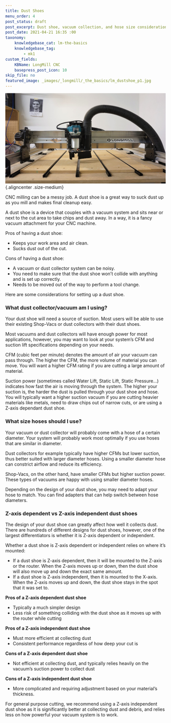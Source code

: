 ```yaml
---
title: Dust Shoes
menu_order: 4
post_status: draft
post_excerpt: Dust shoe, vacuum collection, and hose size considerations for the LongMill CNC. Pros and cons of Z-independent and dependent dust shoes discussed.
post_date: 2021-04-21 16:35 :00
taxonomy:
    knowledgebase_cat: lm-the-basics
    knowledgebase_tag:
        - mk1
custom_fields:
    KBName: LongMill CNC
    basepress_post_icon: 10
skip_file: no
featured_image: _images/_longmill/_the_basics/lm_dustshoe_p1.jpg
--- 
```

![](/_images/_longmill/_the_basics/lm_dustshoe_p1.jpg){.aligncenter .size-medium}

<!-- wp:paragraph -->
<p>CNC milling can be a messy job. A dust shoe is a great way to suck dust up as you mill and makes final cleanup easy.</p>
<!-- /wp:paragraph -->

<!-- wp:paragraph -->
<p>A dust shoe is a device that couples with a vacuum system and sits near or next to the cut area to take chips and dust away. In a way, it is a fancy vacuum attachment for your CNC machine.</p>
<!-- /wp:paragraph -->

<!-- wp:paragraph -->
<p>Pros of having a dust shoe:</p>
<!-- /wp:paragraph -->

<!-- wp:list -->
<ul>
<li>Keeps your work area and air clean.</li>
<li>Sucks dust out of the cut.</li>
</ul>
<!-- /wp:list -->

<!-- wp:paragraph -->
<p>Cons of having a dust shoe:</p>
<!-- /wp:paragraph -->

<!-- wp:list -->
<ul>
<li>A vacuum or dust collector system can be noisy.</li>
<li>You need to make sure that the dust shoe won’t collide with anything and is set up correctly.</li>
<li>Needs to be moved out of the way to perform a tool change.</li>
</ul>
<!-- /wp:list -->

<!-- wp:paragraph -->
<p>Here are some considerations for setting up a dust shoe.</p>
<!-- /wp:paragraph -->

<!-- wp:paragraph -->
<h3>What dust collector/vacuum am I using?</h3>
<!-- /wp:paragraph -->

<!-- wp:paragraph -->
<p>Your dust shoe will need a source of suction. Most users will be able to use their existing Shop-Vacs or dust collectors with their dust shoes. </p>
<!-- /wp:paragraph -->

<!-- wp:paragraph -->
<p>Most vacuums and dust collectors will have enough power for most applications, however, you may want to look at your system’s CFM and suction lift specifications depending on your needs.</p>
<!-- /wp:paragraph -->

<!-- wp:paragraph -->
<p>CFM (cubic feet per minute) denotes the amount of air your vacuum can pass through. The higher the CFM, the more volume of material you can move. You will want a higher CFM rating if you are cutting a large amount of material.</p>
<!-- /wp:paragraph -->

<!-- wp:paragraph -->
<p>Suction power (sometimes called Water Lift, Static Lift, Static Pressure…) indicates how fast the air is moving through the system. The higher your suction is, the harder the dust is pulled through your dust shoe and hose. You will typically want a higher suction vacuum if you are cutting heavier materials like metals, need to draw chips out of narrow cuts, or are using a Z-axis dependant dust shoe.</p>
<!-- /wp:paragraph -->

<!-- wp:paragraph -->
<h3>What size hoses should I use?</h3>
<!-- /wp:paragraph -->

<!-- wp:paragraph -->
<p>Your vacuum or dust collector will probably come with a hose of a certain diameter. Your system will probably work most optimally if you use hoses that are similar in diameter. </p>
<!-- /wp:paragraph -->

<!-- wp:paragraph -->
<p>Dust collectors for example typically have higher CFMs but lower suction, thus better suited with larger diameter hoses. Using a smaller diameter hose can constrict airflow and reduce its efficiency.</p>
<!-- /wp:paragraph -->

<!-- wp:paragraph -->
<p>Shop-Vacs, on the other hand, have smaller CFMs but higher suction power. These types of vacuums are happy with using smaller diameter hoses.</p>
<!-- /wp:paragraph -->

<!-- wp:paragraph -->
<p>Depending on the design of your dust shoe, you may need to adapt your hose to match. You can find adapters that can help switch between hose diameters. </p>
<!-- /wp:paragraph -->

<!-- wp:heading -->
<h3>Z-axis dependent vs Z-axis independent dust shoes</h3>
<!-- /wp:heading -->

<!-- wp:paragraph -->
<p>The design of your dust shoe can greatly affect how well it collects dust. There are hundreds of different designs for dust shoes, however, one of the largest differentiators is whether it is Z-axis dependent or independent.</p>
<!-- /wp:paragraph -->

<!-- wp:paragraph -->
<p>Whether a dust shoe is Z-axis dependent or independent relies on where it’s mounted:</p>
<!-- /wp:paragraph -->

<!-- wp:list -->
<ul>
<li>If a dust shoe is Z-axis dependent, then it will be mounted to the Z-axis or the router. When the Z-axis moves up or down, then the dust shoe will also move up and down the exact same amount. </li>
<li>If a dust shoe is Z-axis independent, then it is mounted to the X-axis. When the Z-axis moves up and down, the dust shoe stays in the spot that it was set to. </li>
</ul>
<!-- /wp:list -->

<!-- wp:paragraph -->
<p><strong>Pros of a Z-axis dependent dust shoe</strong></p>
<!-- /wp:paragraph -->

<!-- wp:list -->
<ul>
<li>Typically a much simpler design</li>
<li>Less risk of something colliding with the dust shoe as it moves up with the router while cutting</li>
</ul>
<!-- /wp:list -->

<!-- wp:paragraph -->
<p><strong>Pros of a Z-axis independent dust shoe</strong></p>
<!-- /wp:paragraph -->

<!-- wp:list -->
<ul>
<li>Must more efficient at collecting dust</li>
<li>Consistent performance regardless of how deep your cut is</li>
</ul>
<!-- /wp:list -->

<!-- wp:paragraph -->
<p><strong>Cons of a Z-axis dependent dust shoe</strong></p>
<!-- /wp:paragraph -->

<!-- wp:list -->
<ul>
<li>Not efficient at collecting dust, and typically relies heavily on the vacuum’s suction power to collect dust</li>
</ul>
<!-- /wp:list -->

<!-- wp:paragraph -->
<p><strong>Cons of a Z-axis independent dust shoe</strong></p>
<!-- /wp:paragraph -->

<!-- wp:list -->
<ul>
<li>More complicated and requiring adjustment based on your material’s thickness.</li>
</ul>
<!-- /wp:list -->

<!-- wp:paragraph -->
<p>For general purpose cutting, we recommend using a Z-axis independent dust shoe as it is significantly better at collecting dust and debris, and relies less on how powerful your vacuum system is to work.</p>
<!-- /wp:paragraph -->

<!-- wp:heading --><!-- /wp:paragraph -->